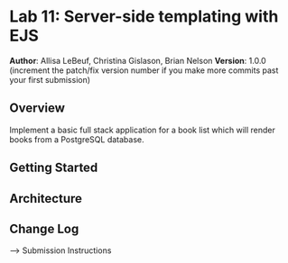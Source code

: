# Lab 11: Server-side templating with EJS

**Author**: Allisa LeBeuf, Christina Gislason, Brian Nelson
**Version**: 1.0.0 (increment the patch/fix version number if you make more commits past your first submission)

## Overview
Implement a basic full stack application for a book list which will render books from a PostgreSQL database.

## Getting Started
<!-- What are the steps that a user must take in order to build this app on their own machine and get it running? -->

## Architecture
<!-- Provide a detailed description of the application design. What technologies (languages, libraries, etc) you're using, and any other relevant design information. -->

## Change Log
<!-- Use this area to document the iterative changes made to your application as each feature is successfully implemented. Use time stamps. Here's an examples:

01-01-2001 4:59pm - Application now has a fully-functional express server, with GET and POST routes for the book resource.

## Credits and Collaborations
<!-- Give credit (and a link) to other people or resources that helped you build this application. -->
-->
Submission Instructions